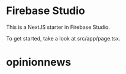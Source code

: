 # Firebase Studio

This is a NextJS starter in Firebase Studio.

To get started, take a look at src/app/page.tsx.
# opinionnews
